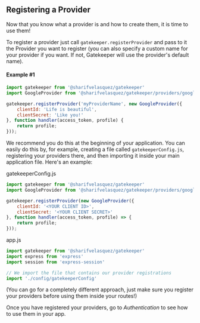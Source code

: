 ## Registering a Provider

Now that you know what a provider is and how to create them, it is time to use them!

To register a provider just call `gatekeeper.registerProvider` and pass to it the Provider you want to register (you can also specify a custom name for your provider if you want. If not, Gatekeeper will use the provider's default name).

#### Example #1

```js
import gatekeeper from '@sharifvelasquez/gatekeeper'
import GoogleProvider from '@sharifvelasquez/gatekeeper/providers/google';

gatekeeper.registerProvider('myProviderName', new GoogleProvider({
    clientId: 'Life is beautiful',
    clientSecret: 'Like you!'
}, function handler(access_token, profile) {
    return profile;
}));
```

We recommend you do this at the beginning of your application. You can easily do this by, for example, creating a file called `gatekeeperConfig.js`, registering your providers there, and then importing it inside your main application file. Here's an example:

gatekeeperConfig.js
```js
import gatekeeper from '@sharifvelasquez/gatekeeper'
import GoogleProvider from '@sharifvelasquez/gatekeeper/providers/google'

gatekeeper.registerProvider(new GoogleProvider({
	clientId: '<YOUR CLIENT ID>',
	clientSecret: '<YOUR CLIENT SECRET>'
}, function handler(access_token, profile) => {
	return profile;
}));
```

app.js
```js
import gatekeeper from '@sharifvelasquez/gatekeeper'
import express from 'express'
import session from 'express-session'

// We import the file that contains our provider registrations
import './config/gatekeeperConfig'
```

(You can go for a completely different approach, just make sure you register your providers before using them inside your routes!)

Once you have registered your providers, go to *Authentication* to see how to use them in your app.

